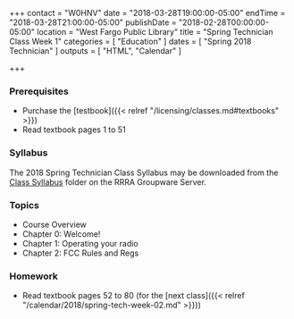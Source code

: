 +++
contact = "W0HNV"
date = "2018-03-28T19:00:00-05:00"
endTime = "2018-03-28T21:00:00-05:00"
publishDate = "2018-02-28T00:00:00-05:00"
location = "West Fargo Public Library"
title = "Spring Technician Class Week 1"
categories = [ "Education" ]
dates = [ "Spring 2018 Technician" ]
outputs = [ "HTML", "Calendar" ]

+++
### Prerequisites

* Purchase the [testbook]({{< relref "/licensing/classes.md#textbooks" >}}) 
* Read textbook pages 1 to 51

### Syllabus

The 2018 Spring Technician Class Syllabus may be downloaded from the
[Class Syllabus](https://cloud.rrra.org/index.php/s/2xabO1oD5mbpVRh)
folder on the RRRA Groupware Server.

### Topics

* Course Overview
* Chapter 0: Welcome!
* Chapter 1: Operating your radio
* Chapter 2: FCC Rules and Regs

### Homework

* Read textbook pages 52 to 80 (for the [next class]({{< relref "/calendar/2018/spring-tech-week-02.md" >}}))

